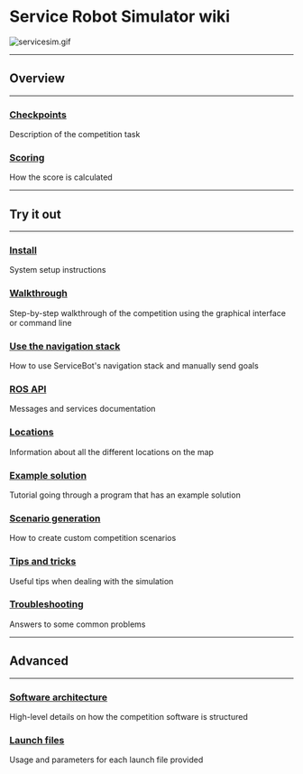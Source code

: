 # Service Robot Simulator wiki

![servicesim.gif](https://bitbucket.org/repo/gkR8znK/images/141741946-servicesim.gif)

***
## Overview
***

### [Checkpoints](https://bitbucket.org/osrf/servicesim/wiki/Checkpoints%20overview)
Description of the competition task

### [Scoring](https://bitbucket.org/osrf/servicesim/wiki/Scoring)
How the score is calculated

***
## Try it out
***

### [Install](https://bitbucket.org/osrf/servicesim/wiki/Installation)
System setup instructions

### [Walkthrough](https://bitbucket.org/osrf/servicesim/wiki/Walkthrough) 
Step-by-step walkthrough of the competition using the graphical interface or command line

### [Use the navigation stack](https://bitbucket.org/osrf/servicesim/wiki/Use%20Navigation)
How to use ServiceBot's navigation stack and manually send goals

### [ROS API](https://bitbucket.org/osrf/servicesim/wiki/API)
Messages and services documentation

### [Locations](https://bitbucket.org/osrf/servicesim/wiki/Room%20names)
Information about all the different locations on the map

### [Example solution](https://bitbucket.org/osrf/servicesim/wiki/Tutorials)
Tutorial going through a program that has an example solution

### [Scenario generation](https://bitbucket.org/osrf/servicesim/wiki/Scenario%20generation)
How to create custom competition scenarios

### [Tips and tricks](https://bitbucket.org/osrf/servicesim/wiki/Tips%20and%20tricks)
Useful tips when dealing with the simulation

### [Troubleshooting](https://bitbucket.org/osrf/servicesim/wiki/Troubleshooting)
Answers to some common problems

***
## Advanced
***

### [Software architecture](https://bitbucket.org/osrf/servicesim/wiki/Structure)
High-level details on how the competition software is structured

### [Launch files](https://bitbucket.org/osrf/servicesim/wiki/Launch%20files)
Usage and parameters for each launch file provided
